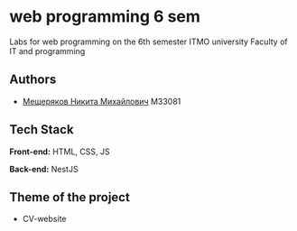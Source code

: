 # web programming  6 sem

Labs for web programming on the 6th semester ITMO university
Faculty of IT and programming



## Authors

- [Мещеряков Никита Михайлович](https://www.github.com/nickmescher) М33081


## Tech Stack

**Front-end:** HTML, CSS, JS

**Back-end:** NestJS


## Theme of the project

- CV-website